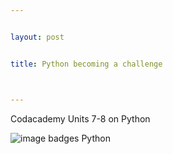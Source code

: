```yaml
---


layout: post


title: Python becoming a challenge



---
```





Codacademy Units 7-8 on Python

![image badges Python](/img/pythons7-8.png)
